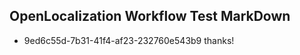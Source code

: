 ## OpenLocalization Workflow Test MarkDown
* 9ed6c55d-7b31-41f4-af23-232760e543b9 thanks!

<!--HONumber=Aug16_HO1-->


